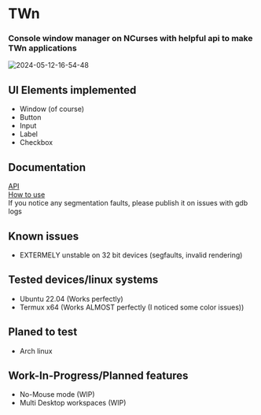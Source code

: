 # TWn
### Console window manager on NCurses with helpful api to make TWn applications
![2024-05-12-16-54-48](https://github.com/aceinetx/TWn/assets/158546973/c94a138e-dcde-4805-b429-084ec88d0dc3)
## UI Elements implemented
- Window (of course)
- Button
- Input
- Label
- Checkbox
## Documentation
[API](APIDOCS.md)<br>
[How to use](HOWTOUSE.md)
<br>
If you notice any segmentation faults, please publish it on issues with gdb logs
## Known issues
- EXTERMELY unstable on 32 bit devices (segfaults, invalid rendering)
## Tested devices/linux systems
- Ubuntu 22.04 (Works perfectly)
- Termux x64   (Works ALMOST perfectly (I noticed some color issues))
## Planed to test
- Arch linux
## Work-In-Progress/Planned features
- No-Mouse mode (WIP)
- Multi Desktop workspaces (WIP)
